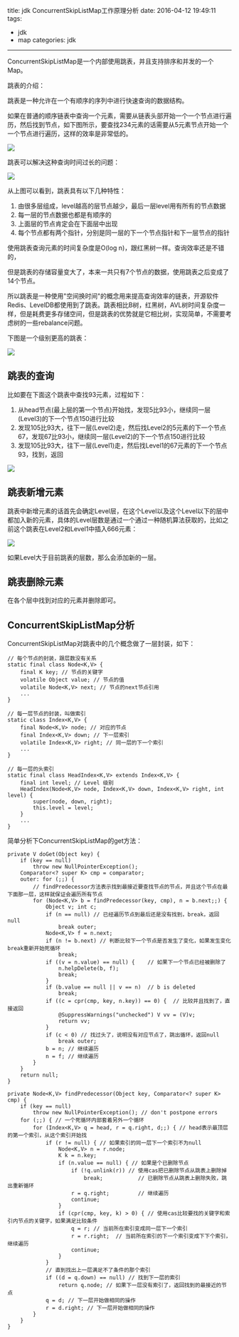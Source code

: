 title: jdk ConcurrentSkipListMap工作原理分析
date: 2016-04-12 19:49:11
tags:
- jdk
- map
categories: jdk

----------------

ConcurrentSkipListMap是一个内部使用跳表，并且支持排序和并发的一个Map。

跳表的介绍：

跳表是一种允许在一个有顺序的序列中进行快速查询的数据结构。

如果在普通的顺序链表中查询一个元素，需要从链表头部开始一个一个节点进行遍历，然后找到节点，如下图所示，要查找234元素的话需要从5元素节点开始一个一个节点进行遍历，这样的效率是非常低的。

![](http://7x2wh6.com1.z0.glb.clouddn.com/skiplist01.jpg?imageView2/1/w/10000/h/10000/q/100|watermark/2/text/ZmFuZ2ppYW4wNDIzLmdpdGh1Yi5pbw==/font/5a6L5L2T/fontsize/280/fill/IzFBMDBGRg==/dissolve/100/gravity/SouthEast/dx/10/dy/10)

跳表可以解决这种查询时间过长的问题：

![](http://7x2wh6.com1.z0.glb.clouddn.com/skiplist02.jpg?imageView2/1/w/10000/h/10000/q/100|watermark/2/text/ZmFuZ2ppYW4wNDIzLmdpdGh1Yi5pbw==/font/5a6L5L2T/fontsize/280/fill/IzFBMDBGRg==/dissolve/100/gravity/SouthEast/dx/10/dy/10)

从上图可以看到，跳表具有以下几种特性：

1. 由很多层组成，level越高的层节点越少，最后一层level用有所有的节点数据
2. 每一层的节点数据也都是有顺序的
3. 上面层的节点肯定会在下面层中出现
4. 每个节点都有两个指针，分别是同一层的下一个节点指针和下一层节点的指针

使用跳表查询元素的时间复杂度是O(log n)，跟红黑树一样。查询效率还是不错的，

但是跳表的存储容量变大了，本来一共只有7个节点的数据，使用跳表之后变成了14个节点。

所以跳表是一种使用"空间换时间"的概念用来提高查询效率的链表，开源软件Redis、LevelDB都使用到了跳表。跳表相比B树，红黑树，AVL树时间复杂度一样，但是耗费更多存储空间，但是跳表的优势就是它相比树，实现简单，不需要考虑树的一些rebalance问题。

<!--more-->

下图是一个级别更高的跳表：

![](http://7x2wh6.com1.z0.glb.clouddn.com/skiplist03.jpg?imageView2/1/w/10000/h/10000/q/100|watermark/2/text/ZmFuZ2ppYW4wNDIzLmdpdGh1Yi5pbw==/font/5a6L5L2T/fontsize/280/fill/IzFBMDBGRg==/dissolve/100/gravity/SouthEast/dx/10/dy/10)


## 跳表的查询 ##

比如要在下面这个跳表中查找93元素，过程如下：

1. 从head节点(最上层的第一个节点)开始找，发现5比93小，继续同一层(Level3)的下一个节点150进行比较
2. 发现105比93大，往下一层(Level2)走，然后找Level2的5元素的下一个节点67，发现67比93小，继续同一层(Level2)的下一个节点150进行比较
3. 发现105比93大，往下一层(Level1)走，然后找Level1的67元素的下一个节点93，找到，返回


![](http://7x2wh6.com1.z0.glb.clouddn.com/skiplist04.jpg?imageView2/1/w/10000/h/10000/q/100|watermark/2/text/ZmFuZ2ppYW4wNDIzLmdpdGh1Yi5pbw==/font/5a6L5L2T/fontsize/280/fill/IzFBMDBGRg==/dissolve/100/gravity/SouthEast/dx/10/dy/10)



## 跳表新增元素 ##

跳表中新增元素的话首先会确定Level层，在这个Level以及这个Level以下的层中都加入新的元素，具体的Level层数是通过一个通过一种随机算法获取的，比如之前这个跳表在Level2和Level1中插入666元素：

![](http://7x2wh6.com1.z0.glb.clouddn.com/skiplist05.jpg?imageView2/1/w/10000/h/10000/q/100|watermark/2/text/ZmFuZ2ppYW4wNDIzLmdpdGh1Yi5pbw==/font/5a6L5L2T/fontsize/280/fill/IzFBMDBGRg==/dissolve/100/gravity/SouthEast/dx/10/dy/10)

如果Level大于目前跳表的层数，那么会添加新的一层。


## 跳表删除元素 ##

在各个层中找到对应的元素并删除即可。

## ConcurrentSkipListMap分析 ##

ConcurrentSkipListMap对跳表中的几个概念做了一层封装，如下：

	// 每个节点的封装，跟层数没有关系
	static final class Node<K,V> {
        final K key; // 节点的关键字
        volatile Object value; // 节点的值
        volatile Node<K,V> next; // 节点的next节点引用
        ...
    }
    
    // 每一层节点的封装，叫做索引
    static class Index<K,V> {
        final Node<K,V> node; // 对应的节点
        final Index<K,V> down; // 下一层索引
        volatile Index<K,V> right; // 同一层的下一个索引
		...
    }
    
    // 每一层的头索引
    static final class HeadIndex<K,V> extends Index<K,V> {
        final int level; // Level 级别
        HeadIndex(Node<K,V> node, Index<K,V> down, Index<K,V> right, int level) {
            super(node, down, right);
            this.level = level;
        }
        ...
    }
    
    
简单分析下ConcurrentSkipListMap的get方法：
    
    private V doGet(Object key) {
        if (key == null)
            throw new NullPointerException();
        Comparator<? super K> cmp = comparator;
        outer: for (;;) {
        	// findPredecessor方法表示找到最接近要查找节点的节点，并且这个节点在最下面那一层，这样就保证会遍历所有节点
            for (Node<K,V> b = findPredecessor(key, cmp), n = b.next;;) {
                Object v; int c;
                if (n == null) // 已经遍历节点到最后还是没有找到，break，返回null
                    break outer;
                Node<K,V> f = n.next;
                if (n != b.next) // 判断比较下一个节点是否发生了变化，如果发生变化break重新开始死循环
                    break;
                if ((v = n.value) == null) {    // 如果下一个节点已经被删除了
                    n.helpDelete(b, f);
                    break;
                }
                if (b.value == null || v == n)  // b is deleted
                    break;
                if ((c = cpr(cmp, key, n.key)) == 0) {  // 比较并且找到了，直接返回
                    @SuppressWarnings("unchecked") V vv = (V)v;
                    return vv;
                }
                if (c < 0) // 找过头了，说明没有对应节点了，跳出循环，返回null
                    break outer;
                b = n; // 继续遍历
                n = f; // 继续遍历
            }
        }
        return null;
    }
    
    private Node<K,V> findPredecessor(Object key, Comparator<? super K> cmp) {
        if (key == null)
            throw new NullPointerException(); // don't postpone errors
        for (;;) { // 一个死循环内部套着另外一个循环
            for (Index<K,V> q = head, r = q.right, d;;) { // head表示最顶层的第一个索引，从这个索引开始找
                if (r != null) { // 如果索引的同一层下一个索引不为null
                    Node<K,V> n = r.node;
                    K k = n.key;
                    if (n.value == null) { // 如果是个已删除节点
                        if (!q.unlink(r)) // 使用cas把已删除节点从跳表上删除掉
                            break;           // 已删除节点从跳表上删除失败，跳出重新循环
                        r = q.right;         // 继续遍历
                        continue;
                    }
                    if (cpr(cmp, key, k) > 0) { // 使用cas比较要找的关键字和索引内节点的关键字，如果满足比较条件
                        q = r; // 当前所在索引变成同一层下一个索引
                        r = r.right;  // 当前所在索引的下一个索引变成下下个索引，继续遍历
                        continue;
                    }
                }
                // 直到找出上一层满足不了条件的那个索引
                if ((d = q.down) == null) // 找到下一层的索引
                    return q.node; // 如果下一层没有索引了，返回找到的最接近的节点
                q = d; // 下一层开始做相同的操作
                r = d.right; // 下一层开始做相同的操作
            }
        }
    }
    
    
    





